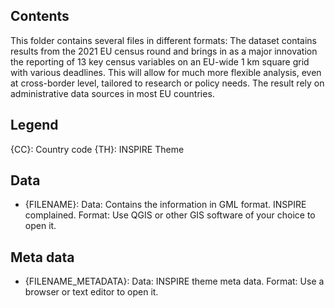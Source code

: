 ## Contents
This folder contains several files in different formats:
The dataset contains results from the 2021 EU census round and brings in as a major innovation the reporting of 13 key census variables on an EU-wide 1 km square grid with various deadlines. This will allow for much more flexible analysis, even at cross-border level, tailored to research or policy needs. The result rely on administrative data sources in most EU countries.

## Legend 
{CC}: Country code 
{TH}: INSPIRE Theme  

## Data
* {FILENAME}:
	Data: Contains the information in GML format. INSPIRE complained.
	Format: Use QGIS or other GIS software of your choice to open it.


## Meta data
* {FILENAME_METADATA}: 
	Data: INSPIRE theme meta data. 
	Format: Use a browser or text editor to open it.